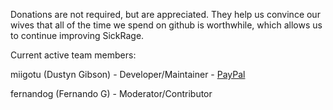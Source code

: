 Donations are not required, but are appreciated. They help us convince our wives that all of the time we spend on github is worthwhile, which allows us to continue improving SickRage.

Current active team members:

miigotu (Dustyn Gibson) - Developer/Maintainer - [PayPal](https://www.paypal.com/cgi-bin/webscr?business=miigotu@gmail.com&cmd=_xclick&currency_code=USD&item_name=SickRage)

fernandog (Fernando G) - Moderator/Contributor